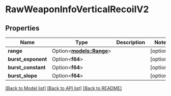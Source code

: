 # RawWeaponInfoVerticalRecoilV2

## Properties

Name | Type | Description | Notes
------------ | ------------- | ------------- | -------------
**range** | Option<[**models::Range**](Range.md)> |  | [optional]
**burst_exponent** | Option<**f64**> |  | [optional]
**burst_constant** | Option<**f64**> |  | [optional]
**burst_slope** | Option<**f64**> |  | [optional]

[[Back to Model list]](../README.md#documentation-for-models) [[Back to API list]](../README.md#documentation-for-api-endpoints) [[Back to README]](../README.md)


